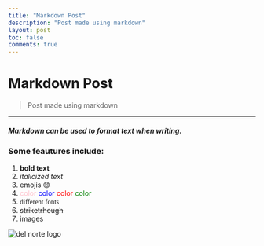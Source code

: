 ```yaml
---
title: "Markdown Post"
description: "Post made using markdown"
layout: post
toc: false
comments: true
---
```


# Markdown Post
> Post made using markdown

---

##### Markdown can be used to format text when writing. 
### Some feautures include:
1. **bold text**
2. *italicized text*
3. emojis 😊 
4. <span style="color:pink"> color <span style="color:blue"> color <span style="color:red"> color <span style="color:green"> color
5. <span style="font-family:Times New Roman">different fonts</span>
6. ~~striketrhough~~
7. images

![del norte logo](https://static.hudl.com/users/temp/3810370_e7a57bba12ae4ded938d751e12dfc9c6.jpg)